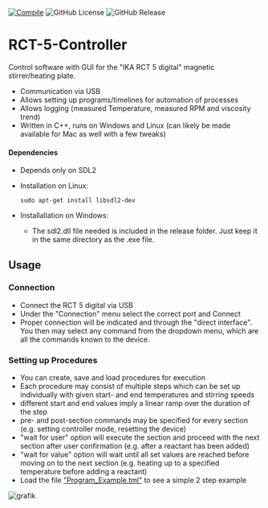[![Compile](https://github.com/ThFriedrich/RCT-5-Controller/actions/workflows/build.yml/badge.svg)](https://github.com/ThFriedrich/RCT-5-Controller/actions/workflows/build.yml)
![GitHub License](https://img.shields.io/github/license/ThFriedrich/RCT-5-Controller?style=flat&logo=gitbook&color=brightgreen)
![GitHub Release](https://img.shields.io/github/v/release/ThFriedrich/RCT-5-Controller?include_prereleases&sort=semver&display_name=release&style=flat&color=brightgreen&logo=github)


# RCT-5-Controller

Control software with GUI for the "IKA RCT 5 digital" magnetic stirrer/heating plate.

 - Communication via USB
 - Allows setting up programs/timelines for automation of processes
 - Allows logging (measured Temperature, measured RPM and viscosity trend)
 - Written in C++, runs on Windows and Linux (can likely be made available for Mac as well with a few tweaks)

#### Dependencies
 - Depends only on SDL2
 - Installation on Linux: 

    ```sudo apt-get install libsdl2-dev```
 - Installallation on Windows:
    - The sdl2.dll file needed is included in the release folder. Just keep it in the same directory as the .exe file.

## Usage

### Connection
 - Connect the RCT 5 digital via USB
 - Under the "Connection" menu select the correct port and Connect
 - Proper connection will be indicated and through the "direct interface". You then may select any command from the dropdown menu, which are all the commands known to the device.

### Setting up Procedures
 - You can create, save and load procedures for execution
 - Each procedure may consist of multiple steps which can be set up individually with given start- and end temperatures and stirring speeds
 - different start and end values imply a linear ramp over the duration of the step
  - pre- and post-section commands may be specified for every section (e.g. setting controller mode, resetting the device)
  - "wait for user" option will execute the section and proceed with the next section after user confirmation (e.g. after a reactant has been added)
  - "wait for value" option will wait until all set values are reached before moving on to the next section (e.g. heating up to a specified temperature before adding a reactant)
  - Load the file ["Program_Example.tml"](Program_Example.tml) to see a simple 2 step example

![grafik](https://github.com/user-attachments/assets/37da5e00-0921-4afb-a117-61b735db6c4a)
